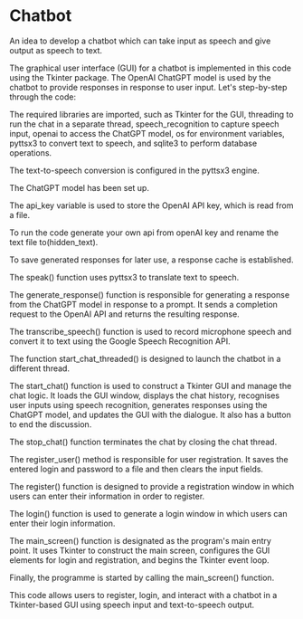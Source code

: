 # Chatbot

An idea to develop a chatbot which can take input as speech and give output as speech to text.

The graphical user interface (GUI) for a chatbot is implemented in this code using the Tkinter package. The OpenAI ChatGPT model is used by the chatbot to provide responses in response to user input.
Let's step-by-step through the code:

The required libraries are imported, such as Tkinter for the GUI, threading to run the chat in a separate thread, speech_recognition to capture speech input, openai to access the ChatGPT model, os for environment variables, pyttsx3 to convert text to speech, and sqlite3 to perform database operations.

The text-to-speech conversion is configured in the pyttsx3 engine.

The ChatGPT model has been set up.

The api_key variable is used to store the OpenAI API key, which is read from a file.

To run the code generate your own api from openAI key and rename the text file to(hidden_text).

To save generated responses for later use, a response cache is established.

The speak() function uses pyttsx3 to translate text to speech.


The generate_response() function is responsible for generating a response from the ChatGPT model in response to a prompt. It sends a completion request to the OpenAI API and returns the resulting response.


The transcribe_speech() function is used to record microphone speech and convert it to text using the Google Speech Recognition API.

The function start_chat_threaded() is designed to launch the chatbot in a different thread.

The start_chat() function is used to construct a Tkinter GUI and manage the chat logic. It loads the GUI window, displays the chat history, recognises user inputs using speech recognition, generates responses using the ChatGPT model, and updates the GUI with the dialogue. It also has a button to end the discussion.

The stop_chat() function terminates the chat by closing the chat thread.

The register_user() method is responsible for user registration. It saves the entered login and password to a file and then clears the input fields.

The register() function is designed to provide a registration window in which users can enter their information in order to register.

The login() function is used to generate a login window in which users can enter their login information.

The main_screen() function is designated as the program's main entry point. It uses Tkinter to construct the main screen, configures the GUI elements for login and registration, and begins the Tkinter event loop.

Finally, the programme is started by calling the main_screen() function.

This code allows users to register, login, and interact with a chatbot in a Tkinter-based GUI using speech input and text-to-speech output.


